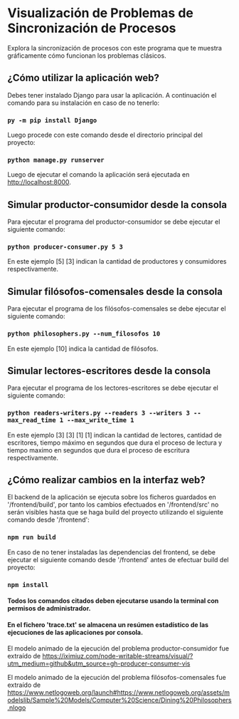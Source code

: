 # Visualización de Problemas de Sincronización de Procesos

Explora la sincronización de procesos con este programa que te muestra gráficamente cómo funcionan los problemas clásicos.

## ¿Cómo utilizar la aplicación web?

Debes tener instalado Django para usar la aplicación. A continuación el comando para su instalación en caso de no tenerlo:

### `py -m pip install Django`

Luego procede con este comando desde el directorio principal del proyecto:

### `python manage.py runserver`

Luego de ejecutar el comando la aplicación será ejecutada en [http://localhost:8000](http://localhost:8000).

## Simular productor-consumidor desde la consola

Para ejecutar el programa del productor-consumidor se debe ejecutar el siguiente comando:

### `python producer-consumer.py 5 3`

En este ejemplo [5] [3] indican la cantidad de productores y consumidores respectivamente.

## Simular filósofos-comensales desde la consola

Para ejecutar el programa de los filósofos-comensales se debe ejecutar el siguiente comando:

### `python philosophers.py --num_filosofos 10`

En este ejemplo [10] indica la cantidad de filósofos.

## Simular lectores-escritores desde la consola

Para ejecutar el programa de los lectores-escritores se debe ejecutar el siguiente comando:

### `python readers-writers.py --readers 3 --writers 3 --max_read_time 1 --max_write_time 1`

En este ejemplo [3] [3] [1] [1] indican la cantidad de lectores, cantidad de escritores, tiempo máximo en segundos que dura el proceso de lectura y tiempo maximo en segundos que dura el proceso de escritura respectivamente.

## ¿Cómo realizar cambios en la interfaz web?

El backend de la aplicación se ejecuta sobre los ficheros guardados en '/frontend/build', por tanto los cambios efectuados en '/frontend/src' no serán visibles hasta que se haga build del proyecto utilizando el siguiente comando desde '/frontend':

### `npm run build`

En caso de no tener instaladas las dependencias del frontend, se debe ejecutar el siguiente comando desde '/frontend' antes de efectuar build del proyecto:

### `npm install`
 
#### Todos los comandos citados deben ejecutarse  usando la terminal con permisos de administrador. 

#### En el fichero 'trace.txt' se almacena un resúmen estadístico de las ejecuciones de las aplicaciones por consola. 

El modelo animado de la ejecución del problema productor-consumidor fue extraído de https://iximiuz.com/node-writable-streams/visual/?utm_medium=github&utm_source=gh-producer-consumer-vis

El modelo animado de la ejecución del problema filósofos-comensales fue extraído de https://www.netlogoweb.org/launch#https://www.netlogoweb.org/assets/modelslib/Sample%20Models/Computer%20Science/Dining%20Philosophers.nlogo